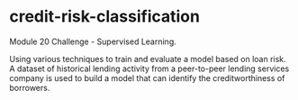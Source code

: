 # credit-risk-classification
Module 20 Challenge - Supervised Learning.

Using various techniques to train and evaluate a model based on loan risk. A dataset of historical lending activity from a peer-to-peer lending services company is used to build a model that can identify the creditworthiness of borrowers.
